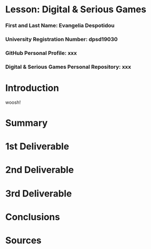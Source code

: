 # Lesson: Digital & Serious Games

### First and Last Name: Evangelia Despotidou
### University Registration Number: dpsd19030
### GitHub Personal Profile: xxx
### Digital & Serious Games Personal Repository: xxx

# Introduction
woosh!
# Summary


# 1st Deliverable


# 2nd Deliverable


# 3rd Deliverable 


# Conclusions


# Sources
